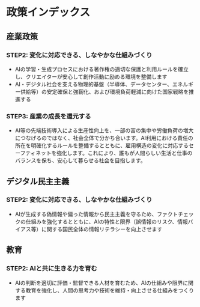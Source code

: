 # 政策インデックス

## 産業政策

### STEP2: 変化に対応できる、しなやかな仕組みづくり
- AIの学習・生成プロセスにおける著作権の適切な保護と利用ルールを確立し、クリエイターが安心して創作活動に励める環境を整備します
- AI・デジタル社会を支える物理的基盤（半導体、データセンター、エネルギー供給等）の安定確保と強靭化、および環境負荷軽減に向けた国家戦略を推進する

### STEP3: 産業の成長を還元する
- AI等の先端技術導入による生産性向上を、一部の富の集中や労働負荷の増大につなげるのではなく、社会全体で分かち合います。AI利用における責任の所在を明確化するルールを整備するとともに、雇用構造の変化に対応するセーフティネットを強化します。これにより、誰もが人間らしい生活と仕事のバランスを保ち、安心して暮らせる社会を目指します。

## デジタル民主主義

### STEP2: 変化に対応できる、しなやかな仕組みづくり
- AIが生成する偽情報や偏った情報から民主主義を守るため、ファクトチェックの仕組みを強化するとともに、AIの特性と限界（誤情報のリスク、情報バイアス等）に関する国民全体の情報リテラシーを向上させます

## 教育

### STEP2: AIと共に生きる力を育む
- AIの判断を適切に評価・監督できる人材を育むため、AIの仕組みや限界に関する教育を強化し、人間の思考力や技術を維持・向上させる仕組みをつくります
